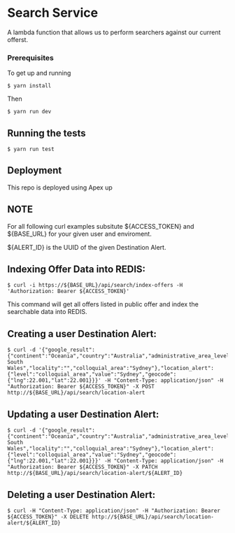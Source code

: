 # Search Service

A lambda function that allows us to perform searchers against our current offerst.

### Prerequisites

To get up and running

```
$ yarn install
```

Then

```
$ yarn run dev
```

## Running the tests

```
$ yarn run test
```

## Deployment

This repo is deployed using Apex up

## NOTE

For all following curl examples subsitute ${ACCESS_TOKEN} and ${BASE_URL} for your given user and enviroment.

${ALERT_ID} is the UUID of the given Destination Alert.

## Indexing Offer Data into REDIS:

```
$ curl -i https://${BASE_URL}/api/search/index-offers -H 'Authorization: Bearer ${ACCESS_TOKEN}'
```

This command will get all offers listed in public offer and index the searchable data into REDIS.

## Creating a user Destination Alert:

```
$ curl -d '{"google_result":{"continent":"Oceania","country":"Australia","administrative_area_level_1":"New South Wales","locality":"","colloquial_area":"Sydney"},"location_alert":{"level":"colloquial_area","value":"Sydney","geocode":{"lng":22.001,"lat":22.001}}}' -H "Content-Type: application/json" -H "Authorization: Bearer ${ACCESS_TOKEN}" -X POST http://${BASE_URL}/api/search/location-alert
```

## Updating a user Destination Alert:

```
$ curl -d '{"google_result":{"continent":"Oceania","country":"Australia","administrative_area_level_1":"New South Wales","locality":"","colloquial_area":"Sydney"},"location_alert":{"level":"colloquial_area","value":"Sydney","geocode":{"lng":22.001,"lat":22.001}}}' -H "Content-Type: application/json" -H "Authorization: Bearer ${ACCESS_TOKEN}" -X PATCH http://${BASE_URL}/api/search/location-alert/${ALERT_ID}
```

## Deleting a user Destination Alert:

```
$ curl -H "Content-Type: application/json" -H "Authorization: Bearer ${ACCESS_TOKEN}" -X DELETE http://${BASE_URL}/api/search/location-alert/${ALERT_ID}
